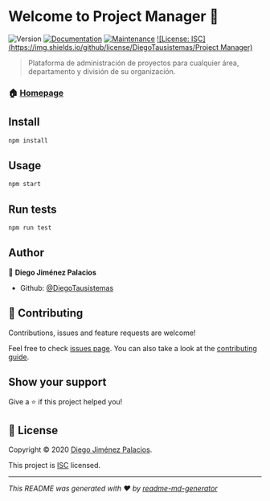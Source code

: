 # Welcome to Project Manager 👋
![Version](https://img.shields.io/badge/version-1.0.0-blue.svg?cacheSeconds=2592000)
[![Documentation](https://img.shields.io/badge/documentation-yes-brightgreen.svg)](https://github.com/DiegoTausistemas/Nodejs_Project#readme)
[![Maintenance](https://img.shields.io/badge/Maintained%3F-yes-green.svg)](https://github.com/DiegoTausistemas/Nodejs_Project/graphs/commit-activity)
[![License: ISC](https://img.shields.io/github/license/DiegoTausistemas/Project Manager)](https://github.com/DiegoTausistemas/Nodejs_Project/blob/master/LICENSE)

> Plataforma de administración de proyectos para cualquier área, departamento y división de su organización.

### 🏠 [Homepage](https://github.com/DiegoTausistemas/Nodejs_Project#readme)

## Install

```sh
npm install
```

## Usage

```sh
npm start
```

## Run tests

```sh
npm run test
```

## Author

👤 **Diego Jiménez Palacios**

* Github: [@DiegoTausistemas](https://github.com/DiegoTausistemas)

## 🤝 Contributing

Contributions, issues and feature requests are welcome!

Feel free to check [issues page](https://github.com/DiegoTausistemas/Nodejs_Project/issues). You can also take a look at the [contributing guide](https://github.com/DiegoTausistemas/Nodejs_Project/blob/master/CONTRIBUTING.md).

## Show your support

Give a ⭐️ if this project helped you!


## 📝 License

Copyright © 2020 [Diego Jiménez Palacios](https://github.com/DiegoTausistemas).

This project is [ISC](https://github.com/DiegoTausistemas/Nodejs_Project/blob/master/LICENSE) licensed.

***
_This README was generated with ❤️ by [readme-md-generator](https://github.com/kefranabg/readme-md-generator)_